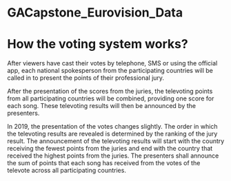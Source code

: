 # GACapstone_Eurovision_Data

# How the voting system works?
After viewers have cast their votes by telephone, SMS or using the official app, each national spokesperson from the participating countries will be called in to present the points of their professional jury.

After the presentation of the scores from the juries, the televoting points from all participating countries will be combined, providing one score for each song. These televoting results will then be announced by the presenters.

In 2019, the presentation of the votes changes slightly. The order in which the televoting results are revealed is determined by the ranking of the jury result. The announcement of the televoting results will start with the country receiving the fewest points from the juries and end with the country that received the highest points from the juries. The presenters shall announce the sum of points that each song has received from the votes of the televote across all participating countries.
